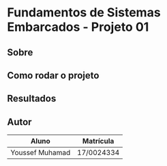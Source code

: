 # Fundamentos de Sistemas Embarcados - Projeto 01

## Sobre

## Como rodar o projeto

## Resultados

## Autor

| Aluno           | Matrícula  |
| --------------- | ---------- |
| Youssef Muhamad | 17/0024334 |
